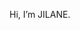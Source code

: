 Hi, I’m JILANE.


<!---
JILANE009/JILANE009 is a ✨ special ✨ repository because its `README.md` (this file) appears on your GitHub profile.
You can click the Preview link to take a look at your changes.
--->
